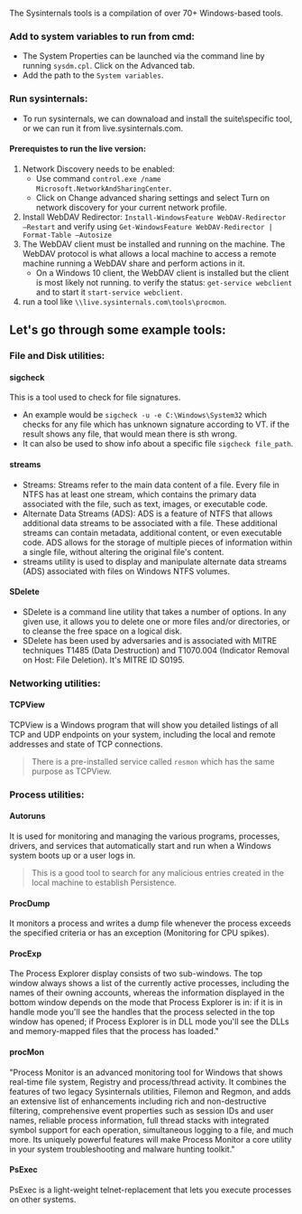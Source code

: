 The Sysinternals tools is a compilation of over 70+ Windows-based tools.

### Add to system variables to run from cmd:
- The System Properties can be launched via the command line by running `sysdm.cpl`. Click on the Advanced tab.
- Add the path to the `System variables`.

### Run sysinternals:
- To run sysinternals, we can downaload and install the suite\specific tool, or we can run it from live.sysinternals.com.
#### Prerequistes to run the live version:
1. Network Discovery needs to be enabled:
   - Use command `control.exe /name Microsoft.NetworkAndSharingCenter`.
   - Click on Change advanced sharing settings and select Turn on network discovery for your current network profile.
2. Install WebDAV Redirector: `Install-WindowsFeature WebDAV-Redirector –Restart` and verify using `Get-WindowsFeature WebDAV-Redirector | Format-Table –Autosize`
3. The WebDAV client must be installed and running on the machine. The WebDAV protocol is what allows a local machine to access a remote machine running a WebDAV share and perform actions in it.
   - On a Windows 10 client, the WebDAV client is installed but the client is most likely not running. to verify the status: `get-service webclient` and to start it `start-service webclient`.
4. run a tool like `\\live.sysinternals.com\tools\procmon`.

## Let's go through some example tools:
### File and Disk utilities:
#### sigcheck
This is a tool used to check for file signatures. 
- An example would be `sigcheck -u -e C:\Windows\System32` which checks for any file which has unknown signature according to VT. if the result shows any file, that would mean there is sth wrong.
- It can also be used to show info about a specific file `sigcheck file_path`.
#### streams
- Streams: Streams refer to the main data content of a file. Every file in NTFS has at least one stream, which contains the primary data associated with the file, such as text, images, or executable code.
- Alternate Data Streams (ADS): ADS is a feature of NTFS that allows additional data streams to be associated with a file. These additional streams can contain metadata, additional content, or even executable code. ADS allows for the storage of multiple pieces of information within a single file, without altering the original file's content.
- streams utility is used to display and manipulate alternate data streams (ADS) associated with files on Windows NTFS volumes.
#### SDelete
- SDelete is a command line utility that takes a number of options. In any given use, it allows you to delete one or more files and/or directories, or to cleanse the free space on a logical disk.
- SDelete has been used by adversaries and is associated with MITRE techniques T1485 (Data Destruction) and T1070.004 (Indicator Removal on Host: File Deletion). It's MITRE ID S0195.

### Networking utilities:
#### TCPView
TCPView is a Windows program that will show you detailed listings of all TCP and UDP endpoints on your system, including the local and remote addresses and state of TCP connections. 
> There is a pre-installed service called `resmon` which has the same purpose as TCPView.

### Process utilities:
#### Autoruns
It is used for monitoring and managing the various programs, processes, drivers, and services that automatically start and run when a Windows system boots up or a user logs in.
> This is a good tool to search for any malicious entries created in the local machine to establish Persistence.
#### ProcDump
It monitors a process and writes a dump file whenever the process exceeds the specified criteria or has an exception (Monitoring for CPU spikes).
#### ProcExp
The Process Explorer display consists of two sub-windows. The top window always shows a list of the currently active processes, including the names of their owning accounts, whereas the information displayed in the bottom window depends on the mode that Process Explorer is in: if it is in handle mode you'll see the handles that the process selected in the top window has opened; if Process Explorer is in DLL mode you'll see the DLLs and memory-mapped files that the process has loaded."
#### procMon
"Process Monitor is an advanced monitoring tool for Windows that shows real-time file system, Registry and process/thread activity. It combines the features of two legacy Sysinternals utilities, Filemon and Regmon, and adds an extensive list of enhancements including rich and non-destructive filtering, comprehensive event properties such as session IDs and user names, reliable process information, full thread stacks with integrated symbol support for each operation, simultaneous logging to a file, and much more. Its uniquely powerful features will make Process Monitor a core utility in your system troubleshooting and malware hunting toolkit."
#### PsExec
PsExec is a light-weight telnet-replacement that lets you execute processes on other systems.

